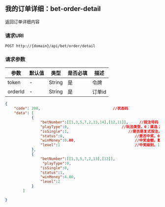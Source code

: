 ##  我的订单详细：bet-order-detail

返回订单详细内容

### 请求URI

`POST http://{domain}/api/bet/order/detail`

### 请求参数
参数 | 默认值 | 类型 | 是否必填 | 描述 
--------- | ------- | --------- | ------- | ----------- 
token| - | String | 是 | 令牌
orderId| - | String | 是 | 订单id

```json
{
    "code": 200,                                 //状态码
    "data": [
            {
                "betNumber":[[1,3,5,7,2,13,14],[12,11]],     //投注号码
                "playType":0,                        //玩法类型，0：直选；1：组三；2：组六
                "isSingle":1,                           //是否是复式投注，0：复式，1：单式
                "status":0,                                //是否中奖，0：未中奖，1：已中奖，2：等待开奖，3：失效
                "winMoney":0.00,                           //中奖金额，默认为0
                "level":1                                  //中奖级别，1：一等奖；2：二等奖；以此类推
            },
            {
                "betNumber":[[1,3,5,7,2,13],[12]],    
                 "playType":0,  
                "isSingle":0,                        
                "status":1,                                
                "winMoney":4.00,       
                "level":2                    
            }
        ]
      
}
```
